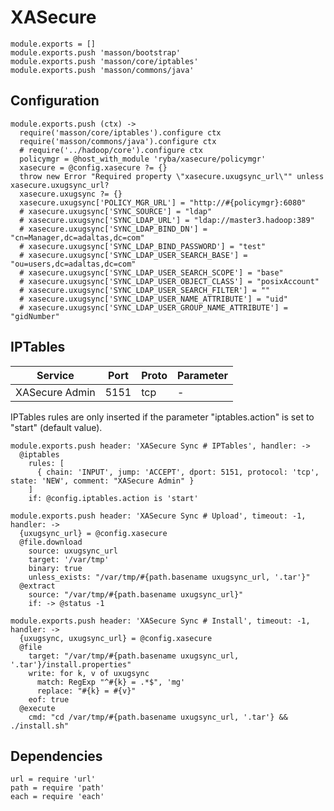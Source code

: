 
# XASecure

    module.exports = []
    module.exports.push 'masson/bootstrap'
    module.exports.push 'masson/core/iptables'
    module.exports.push 'masson/commons/java'

## Configuration

    module.exports.push (ctx) ->
      require('masson/core/iptables').configure ctx
      require('masson/commons/java').configure ctx
      # require('../hadoop/core').configure ctx
      policymgr = @host_with_module 'ryba/xasecure/policymgr'
      xasecure = @config.xasecure ?= {}
      throw new Error "Required property \"xasecure.uxugsync_url\"" unless xasecure.uxugsync_url?
      xasecure.uxugsync ?= {}
      xasecure.uxugsync['POLICY_MGR_URL'] = "http://#{policymgr}:6080"
      # xasecure.uxugsync['SYNC_SOURCE'] = "ldap"
      # xasecure.uxugsync['SYNC_LDAP_URL'] = "ldap://master3.hadoop:389"
      # xasecure.uxugsync['SYNC_LDAP_BIND_DN'] = "cn=Manager,dc=adaltas,dc=com"
      # xasecure.uxugsync['SYNC_LDAP_BIND_PASSWORD'] = "test"
      # xasecure.uxugsync['SYNC_LDAP_USER_SEARCH_BASE'] = "ou=users,dc=adaltas,dc=com"
      # xasecure.uxugsync['SYNC_LDAP_USER_SEARCH_SCOPE'] = "base"
      # xasecure.uxugsync['SYNC_LDAP_USER_OBJECT_CLASS'] = "posixAccount"
      # xasecure.uxugsync['SYNC_LDAP_USER_SEARCH_FILTER'] = ""
      # xasecure.uxugsync['SYNC_LDAP_USER_NAME_ATTRIBUTE'] = "uid"
      # xasecure.uxugsync['SYNC_LDAP_USER_GROUP_NAME_ATTRIBUTE'] = "gidNumber"

## IPTables

| Service    | Port | Proto  | Parameter          |
|------------|------|--------|--------------------|
| XASecure Admin | 5151 | tcp    | - |

IPTables rules are only inserted if the parameter "iptables.action" is set to 
"start" (default value).

    module.exports.push header: 'XASecure Sync # IPTables', handler: ->
      @iptables
        rules: [
          { chain: 'INPUT', jump: 'ACCEPT', dport: 5151, protocol: 'tcp', state: 'NEW', comment: "XASecure Admin" }
        ]
        if: @config.iptables.action is 'start'

    module.exports.push header: 'XASecure Sync # Upload', timeout: -1, handler: ->
      {uxugsync_url} = @config.xasecure
      @file.download
        source: uxugsync_url
        target: '/var/tmp'
        binary: true
        unless_exists: "/var/tmp/#{path.basename uxugsync_url, '.tar'}"
      @extract
        source: "/var/tmp/#{path.basename uxugsync_url}"
        if: -> @status -1

    module.exports.push header: 'XASecure Sync # Install', timeout: -1, handler: ->
      {uxugsync, uxugsync_url} = @config.xasecure
      @file
        target: "/var/tmp/#{path.basename uxugsync_url, '.tar'}/install.properties"
        write: for k, v of uxugsync
          match: RegExp "^#{k} = .*$", 'mg'
          replace: "#{k} = #{v}"
        eof: true
      @execute
        cmd: "cd /var/tmp/#{path.basename uxugsync_url, '.tar'} && ./install.sh"

## Dependencies

    url = require 'url'
    path = require 'path'
    each = require 'each'
